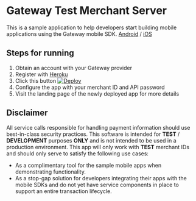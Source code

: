 # Gateway Test Merchant Server
This is a sample application to help developers start building mobile applications using the Gateway mobile SDK. [Android] / [iOS]

## Steps for running
1. Obtain an account with your Gateway provider
1. Register with [Heroku]
1. Click this button [![Deploy](https://www.herokucdn.com/deploy/button.png)](https://heroku.com/deploy?template=https://github.com/amin-tyro/gateway-test-merchant-server)
1. Configure the app with your merchant ID and API password
1. Visit the landing page of the newly deployed app for more details

## Disclaimer
All service calls responsible for handling payment information should use best-in-class security practices. This software is intended for **TEST** / **DEVELOPMENT** purposes **ONLY** and is not intended to be used in a production environment. This app will only work with **TEST** merchant IDs and should only serve to satisfy the following use cases:
* As a complimentary tool for the sample mobile apps when demonstrating functionality.
* As a stop-gap solution for developers integrating their apps with the mobile SDKs and do not yet have service components in place to support an entire transaction lifecycle.

[Android]: https://github.com/Mastercard-Gateway/gateway-android-sdk
[iOS]: https://github.com/Mastercard-Gateway/gateway-ios-sdk
[Heroku]: https://www.heroku.com
